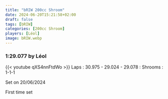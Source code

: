 ```yaml
---
title: "bRIW 200cc Shroom"
date: 2024-06-20T15:21:58+02:00
draft: false
tags: [bRIW]
categories: [200cc Shroom]
players: [Léol]
image: bRIW.webp
---
```

### 1:29.077 by Léol

{{< youtube qXS4nnFtdWo >}}
Laps : 30.975 - 29.024 - 29.078 :
Shrooms : 1-1-1

Set on 20/06/2024

First time set